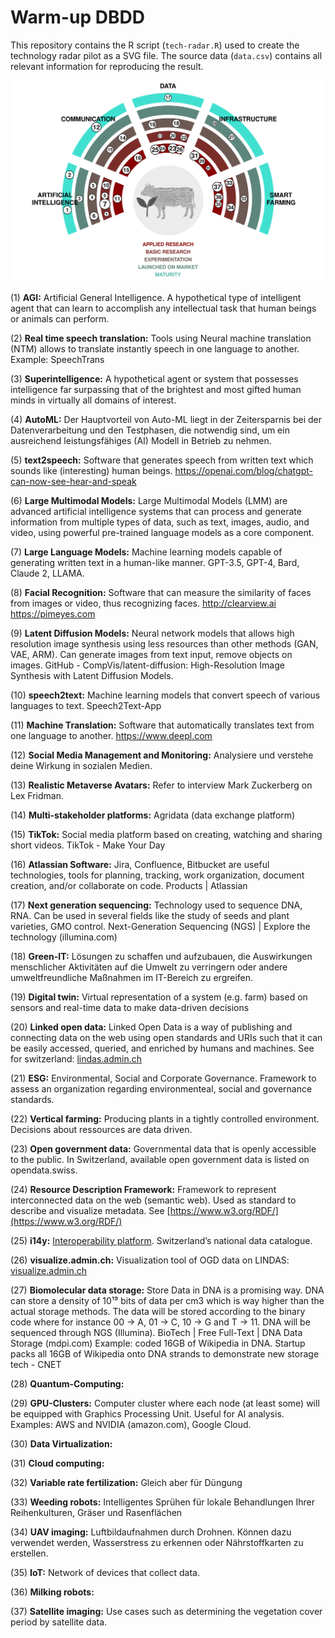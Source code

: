 # Warm-up DBDD

This repository contains the R script (`tech-radar.R`) used to create the technology radar pilot as a SVG file. The source data (`data.csv`) contains all relevant information for reproducing the result.

![Technology radar.](technology-radar.png)


(1) **AGI:** Artificial General Intelligence. A hypothetical type of intelligent agent that can learn to accomplish any intellectual task that human beings or animals can perform.

(2) **Real time speech translation:** Tools using Neural machine translation (NTM) allows to translate instantly speech in one language to another. Example: SpeechTrans

(3) **Superintelligence:** A hypothetical agent or system that possesses intelligence far surpassing that of the brightest and most gifted human minds in virtually all domains of interest.

(4) **AutoML:** Der Hauptvorteil von Auto-ML liegt in der Zeitersparnis bei der Datenverarbeitung und den Testphasen, die notwendig sind, um ein ausreichend leistungsfähiges (AI) Modell in Betrieb zu nehmen.

(5) **text2speech:** Software that generates speech from written text which sounds like (interesting) human beings. <https://openai.com/blog/chatgpt-can-now-see-hear-and-speak>

(6) **Large Multimodal Models:** Large Multimodal Models (LMM) are advanced artificial intelligence systems that can process and generate information from multiple types of data, such as text, images, audio, and video, using powerful pre-trained language models as a core component.

(7) **Large Language Models:** Machine learning models capable of generating written text in a human-like manner. GPT-3.5, GPT-4, Bard, Claude 2, LLAMA.

(8) **Facial Recognition:** Software that can measure the similarity of faces from images or video, thus recognizing faces. <http://clearview.ai> <https://pimeyes.com>

(9) **Latent Diffusion Models:** Neural network models that allows high resolution image synthesis using less resources than other methods (GAN, VAE, ARM). Can generate images from text input, remove objects on images. GitHub - CompVis/latent-diffusion: High-Resolution Image Synthesis with Latent Diffusion Models.

(10) **speech2text:** Machine learning models that convert speech of various languages to text. Speech2Text-App

(11) **Machine Translation:** Software that automatically translates text from one language to another. <https://www.deepl.com>

(12) **Social Media Management and Monitoring:** Analysiere und verstehe deine Wirkung in sozialen Medien.

(13) **Realistic Metaverse Avatars:** Refer to interview Mark Zuckerberg on Lex Fridman.

(14) **Multi-stakeholder platforms:** Agridata (data exchange platform)

(15) **TikTok:** Social media platform based on creating, watching and sharing short videos. TikTok - Make Your Day

(16) **Atlassian Software:** Jira, Confluence, Bitbucket are useful technologies, tools for planning, tracking, work organization, document creation, and/or collaborate on code. Products | Atlassian

(17) **Next generation sequencing:** Technology used to sequence DNA, RNA. Can be used in several fields like the study of seeds and plant varieties, GMO control. Next-Generation Sequencing (NGS) | Explore the technology (illumina.com)

(18) **Green-IT:** Lösungen zu schaffen und aufzubauen, die Auswirkungen menschlicher Aktivitäten auf die Umwelt zu verringern oder andere umweltfreundliche Maßnahmen im IT-Bereich zu ergreifen.

(19) **Digital twin:** Virtual representation of a system (e.g. farm) based on sensors and real-time data to make data-driven decisions

(20) **Linked open data:** Linked Open Data is a way of publishing and connecting data on the web using open standards and URIs such that it can be easily accessed, queried, and enriched by humans and machines. See for switzerland: [lindas.admin.ch](https://lindas.admin.ch/)

(21) **ESG:** Environmental, Social and Corporate Governance. Framework to assess an organization regarding environmenteal, social and governance standards.

(22) **Vertical farming:** Producing plants in a tightly controlled environment. Decisions about ressources are data driven.

(23) **Open government data:** Governmental data that is openly accessible to the public. In Switzerland, available open government data is listed on opendata.swiss.

(24) **Resource Description Framework:** Framework to represent interconnected data on the web (semantic web). Used as standard to describe and visualize metadata. See [https://www.w3.org/RDF/](https://www.w3.org/RDF/)

(25) **i14y:** [Interoperability platform](https://www.i14y.admin.ch/en/home). Switzerland’s national data catalogue. 

(26) **visualize.admin.ch:** Visualization tool of OGD data on LINDAS: [visualize.admin.ch](visualize.admin.ch)

(27) **Biomolecular data storage:** Store Data in DNA is a promising way. DNA can store a density of 10¹⁹ bits of data per cm3 which is way higher than the actual storage methods. The data will be stored according to the binary code where for instance 00 -> A, 01 -> C, 10 -> G and T -> 11. DNA will be sequenced through NGS (Illumina). BioTech | Free Full-Text | DNA Data Storage (mdpi.com) Example: coded 16GB of Wikipedia in DNA. Startup packs all 16GB of Wikipedia onto DNA strands to demonstrate new storage tech - CNET

(28) **Quantum-Computing:** 

(29) **GPU-Clusters:** Computer cluster where each node (at least some) will be equipped with Graphics Processing Unit. Useful for AI analysis. Examples: AWS and NVIDIA (amazon.com), Google Cloud.

(30) **Data Virtualization:** 

(31) **Cloud computing:** 

(32) **Variable rate fertilization:** Gleich aber für Düngung

(33) **Weeding robots:** Intelligentes Sprühen für lokale Behandlungen Ihrer Reihenkulturen, Gräser und Rasenflächen

(34) **UAV imaging:** Luftbildaufnahmen durch Drohnen. Können dazu verwendet werden, Wasserstress zu erkennen oder Nährstoffkarten zu erstellen.

(35) **IoT:** Network of devices that collect data.

(36) **Milking robots:** 

(37) **Satellite imaging:** Use cases such as determining the vegetation cover period by satellite data.
